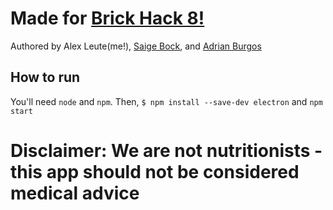 # Made for [Brick Hack 8!](https://brickhack.io)
Authored by Alex Leute(me!), [Saige Bock](https://github.com/SaigeMoon), and [Adrian Burgos](https://github.com/awb8593)
## How to run
You'll need `node` and `npm`. Then, 
```$ npm install --save-dev electron```
and
```npm start```
# Disclaimer: We are not nutritionists - this app should not be considered medical advice
